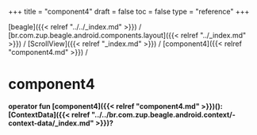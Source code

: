 +++
title = "component4"
draft = false
toc = false
type = "reference"
+++

[beagle]({{< relref "../../_index.md" >}}) / [br.com.zup.beagle.android.components.layout]({{< relref "../_index.md" >}}) / [ScrollView]({{< relref "_index.md" >}}) / [component4]({{< relref "component4.md" >}}) / 



# component4  
  
<b><b>operator fun [component4]({{< relref "component4.md" >}})(): [ContextData]({{< relref "../../br.com.zup.beagle.android.context/-context-data/_index.md" >}})?</b></b>  



